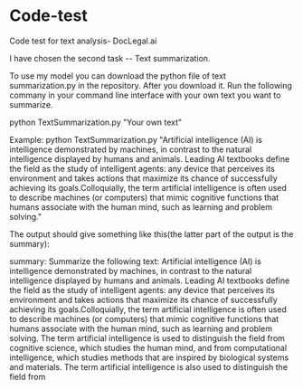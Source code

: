 # Code-test
Code test for text analysis- DocLegal.ai

I have chosen the second task -- Text summarization.

To use my model you can download the python file of text summarization.py in the repository.
After you download it. Run the following commany in your command line interface with your own text you want to summarize.

python TextSummarization.py "Your own text"

Example:
python TextSummarization.py "Artificial intelligence (AI) is intelligence demonstrated by machines, in contrast to the natural intelligence displayed by humans and animals. Leading AI textbooks define the field as the study of intelligent agents: any device that perceives its environment and takes actions that maximize its chance of successfully achieving its goals.Colloquially, the term artificial intelligence is often used to describe machines (or computers) that mimic cognitive functions that humans associate with the human mind, such as learning and problem solving."

The output should give something like this(the latter part of the output is the summary):

summary: Summarize the following text: Artificial intelligence (AI) is intelligence demonstrated by machines, in contrast to the natural intelligence displayed by humans and animals. Leading AI textbooks define the field as the study of intelligent agents: any device that perceives its environment and takes actions that maximize its chance of successfully achieving its goals.Colloquially, the term artificial intelligence is often used to describe machines (or computers) that mimic cognitive functions that humans associate with the human mind, such as learning and problem solving. The term artificial intelligence is used to distinguish the field from cognitive science, which studies the human mind, and from computational intelligence, which studies methods that are inspired by biological systems and materials. The term artificial intelligence is also used to distinguish the field from
